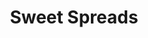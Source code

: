 ---
layout: recipe-category
title: Sweet Spreads
categories: recipes
permalink: /recipes/sweet-spreads
---